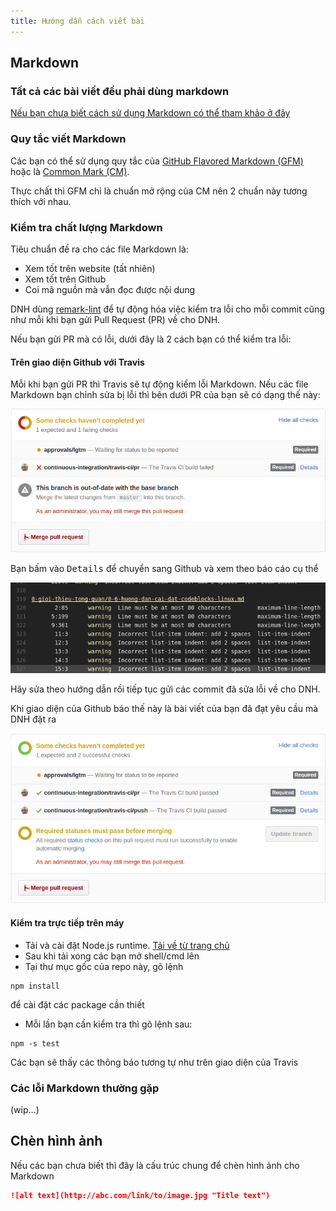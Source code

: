 ```yaml
---
title: Hướng dẫn cách viết bài
---
```


## Markdown

### Tất cả các bài viết đều phải dùng markdown

[Nếu bạn chưa biết cách sử dụng Markdown có thể tham khảo ở đây](https://guides.github.com/features/mastering-markdown/#examples)

### Quy tắc viết Markdown

Các bạn có thể sử dụng quy tắc của [GitHub Flavored Markdown (GFM)](https://guides.github.com/features/mastering-markdown/#GitHub-flavored-markdown)
hoặc là [Common Mark (CM)](http://commonmark.org/help/).

Thực chất thì GFM chỉ là chuẩn mở rộng của CM nên 2 chuẩn này
tương thích với nhau.

### Kiểm tra chất lượng Markdown

Tiêu chuẩn đề ra cho các file Markdown là:

  - Xem tốt trên website (tất nhiên)
  - Xem tốt trên Github
  - Coi mã nguồn mà vẫn đọc được nội dung

DNH dùng [remark-lint](https://github.com/wooorm/remark-lint) để tự động hóa
việc kiểm tra lỗi cho mỗi commit cũng như mỗi khi bạn gửi
Pull Request (PR) về cho DNH.

Nếu bạn gửi PR mà có lỗi, dưới đây là 2 cách bạn có thể kiểm tra lỗi:

#### Trên giao diện Github với Travis

Mỗi khi bạn gửi PR thì Travis sẽ tự động kiểm lỗi Markdown.
Nếu các file Markdown bạn chỉnh sửa bị lỗi thì bên dưới PR của bạn sẽ
có dạng thế này:

![Github PR failed](./pr-failed.png?raw=true)

Bạn bấm vào <kbd>Details</kbd> để chuyển sang Github và xem theo báo cáo cụ thể

![Travis Errors](./travis.png)

Hãy sửa theo hướng dẫn rồi tiếp tục gửi các commit đã sửa lỗi về cho DNH.

Khi giao diện của Github báo thế này là bài viết của bạn đã đạt yêu cầu
mà DNH đặt ra

![Github PR passed](./pr-passed.png?raw=true)

#### Kiểm tra trực tiếp trên máy

  - Tải và cài đặt Node.js runtime.
    [Tải về từ trang chủ](https://nodejs.org/en/)
  - Sau khi tải xong các bạn mở shell/cmd lên
  - Tại thư mục gốc của repo này, gõ lệnh

  ```console
  npm install
  ```

  để cài đặt các package cần thiết

  - Mỗi lần bạn cần kiểm tra thì gõ lệnh sau:

  ```console
  npm -s test
  ```

  Các bạn sẽ thấy các thông báo tương tự như trên giao diện của Travis

### Các lỗi Markdown thường gặp

(wip...)

## Chèn hình ảnh

Nếu các bạn chưa biết thì đây là cấu trúc chung để chèn hình ảnh cho Markdown

```md
![alt text](http://abc.com/link/to/image.jpg "Title text")
```
